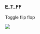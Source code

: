 ### E\_T\_FF

Toggle flip flop

![](https://user-images.githubusercontent.com/69573151/200578501-6ff6cc82-30c8-40a2-9a74-17fd320520ea.png)
